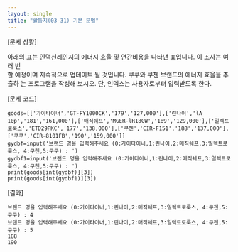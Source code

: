 ```yaml
---
layout: single
title: "활동지(03-31) 기본 문법"
---
```


[문제 상황]

아래의 표는 인덕션레인지의 에너지 효율 및 연간비용을 나타낸 표입니다. 이 조사는 여러 번  
할 예정이며 지속적으로 업데이트 될 것입니다. 쿠쿠와 쿠첸 브랜드의 에너지 효율을 추출하 는 프로그램을 작성해 보시오. 단, 인덱스는 사용자로부터 입력받도록 한다. 

[문제 코드]
~~~
goods=[['가이타이너','GT-FY1000CK','179','127,000'],['린나이','lA 10p','181','161,000'],['매직쉐프','MGER-lR18GW','189','129,000'],['일렉트로룩스','ETD29PKC','177','138,000'],['쿠첸','CIR-F151','188','137,000'],['쿠쿠','CIR-8101FB','190','159,000']]
gydbf=input('브랜드 명을 입력해주세요 (0:가이타이너,1:린나이,2:매직쉐프,3:일렉트로룩스, 4:쿠첸,5:쿠쿠) : ')
gydbf1=input('브랜드 명을 입력해주세요 (0:가이타이너,1:린나이,2:매직쉐프,3:일렉트로룩스, 4:쿠첸,5:쿠쿠) : ')
print(goods[int(gydbf)][3])
print(goods[int(gydbf1)][3])
~~~

[결과]
~~~
브랜드 명을 입력해주세요 (0:가이타이너,1:린나이,2:매직쉐프,3:일렉트로룩스, 4:쿠첸,5:쿠쿠) : 4
브랜드 명을 입력해주세요 (0:가이타이너,1:린나이,2:매직쉐프,3:일렉트로룩스, 4:쿠첸,5:쿠쿠) : 5
188
190
~~~

